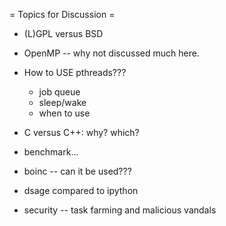 = Topics for Discussion =

 * (L)GPL versus BSD

 * OpenMP -- why not discussed much here. 

 * How to USE pthreads???
     - job queue
     - sleep/wake
     - when to use

 * C versus C++: why? which?

 * benchmark...
 
 * boinc -- can it be used???

 * dsage compared to ipython

 * security -- task farming and malicious vandals
